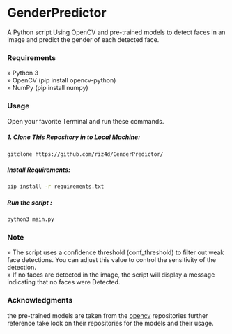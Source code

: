 # GenderPredictor
A Python script Using OpenCV and pre-trained models to detect faces in an image and predict the gender of each detected face.

### Requirements
» Python 3 <br>
» OpenCV (pip install opencv-python)<br>
» NumPy (pip install numpy)
 
### Usage

Open your favorite Terminal and run these commands.

##### 1. Clone This Repository in to Local Machine:

```sh
gitclone https://github.com/riz4d/GenderPredictor/
```

##### Install Requirements:

```sh
pip install -r requirements.txt
```

##### Run the script :

```sh
python3 main.py
```

### Note

» The script uses a confidence threshold (conf_threshold) to filter out weak face detections. You can adjust this value to control the sensitivity of the detection. <br>
» If no faces are detected in the image, the script will display a message indicating that no faces were Detected.

### Acknowledgments

the pre-trained models are taken from the [opencv](https://github.com/opencv) repositories further reference take look on their repositories for the models and their usage.
